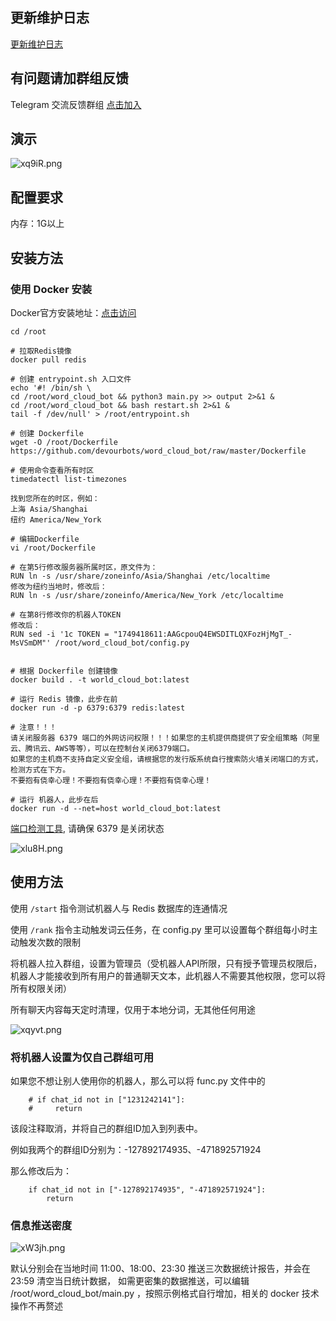 ## 更新维护日志

[更新维护日志](https://github.com/devourbots/word_cloud_bot/wiki/%E6%9B%B4%E6%96%B0%E7%BB%B4%E6%8A%A4%E6%97%A5%E5%BF%97)

## 有问题请加群组反馈
Telegram 交流反馈群组 [点击加入](https://t.me/joinchat/HO9r-CLAudrxugPY)

## 演示

![xq9iR.png](https://s3.jpg.cm/2021/05/05/xq9iR.png)

## 配置要求

内存：1G以上

## 安装方法

### 使用 Docker 安装
Docker官方安装地址：[点击访问](https://docs.docker.com/engine/install/)

```angular2html
cd /root

# 拉取Redis镜像
docker pull redis

# 创建 entrypoint.sh 入口文件
echo '#! /bin/sh \
cd /root/word_cloud_bot && python3 main.py >> output 2>&1 &
cd /root/word_cloud_bot && bash restart.sh 2>&1 &
tail -f /dev/null' > /root/entrypoint.sh

# 创建 Dockerfile
wget -O /root/Dockerfile https://github.com/devourbots/word_cloud_bot/raw/master/Dockerfile

# 使用命令查看所有时区
timedatectl list-timezones

找到您所在的时区，例如：
上海 Asia/Shanghai
纽约 America/New_York

# 编辑Dockerfile
vi /root/Dockerfile

# 在第5行修改服务器所属时区，原文件为：
RUN ln -s /usr/share/zoneinfo/Asia/Shanghai /etc/localtime
修改为纽约当地时，修改后：
RUN ln -s /usr/share/zoneinfo/America/New_York /etc/localtime

# 在第8行修改你的机器人TOKEN
修改后：
RUN sed -i '1c TOKEN = "1749418611:AAGcpouQ4EWSDITLQXFozHjMgT_-MsVSmDM"' /root/word_cloud_bot/config.py


# 根据 Dockerfile 创建镜像
docker build . -t world_cloud_bot:latest

# 运行 Redis 镜像，此步在前
docker run -d -p 6379:6379 redis:latest

# 注意！！！
请关闭服务器 6379 端口的外网访问权限！！！如果您的主机提供商提供了安全组策略（阿里云、腾讯云、AWS等等），可以在控制台关闭6379端口。
如果您的主机商不支持自定义安全组，请根据您的发行版系统自行搜索防火墙关闭端口的方式，检测方式在下方。
不要抱有侥幸心理！不要抱有侥幸心理！不要抱有侥幸心理！

# 运行 机器人，此步在后
docker run -d --net=host world_cloud_bot:latest
```

[端口检测工具](http://tool.chinaz.com/port/), 请确保 6379 是关闭状态

![xlu8H.png](https://s3.jpg.cm/2021/05/06/xlu8H.png)

## 使用方法

使用 `/start` 指令测试机器人与 Redis 数据库的连通情况

使用 `/rank` 指令主动触发词云任务，在 config.py 里可以设置每个群组每小时主动触发次数的限制

将机器人拉入群组，设置为管理员（受机器人API所限，只有授予管理员权限后，机器人才能接收到所有用户的普通聊天文本，此机器人不需要其他权限，您可以将所有权限关闭）

所有聊天内容每天定时清理，仅用于本地分词，无其他任何用途

![xqyvt.png](https://s3.jpg.cm/2021/05/05/xqyvt.png)

### 将机器人设置为仅自己群组可用

如果您不想让别人使用你的机器人，那么可以将 func.py 文件中的
```angular2html
    # if chat_id not in ["1231242141"]:
    #     return
```
该段注释取消，并将自己的群组ID加入到列表中。

例如我两个的群组ID分别为：-127892174935、-471892571924

那么修改后为：
```angular2html
    if chat_id not in ["-127892174935", "-471892571924"]:
        return
```

### 信息推送密度

![xW3jh.png](https://s3.jpg.cm/2021/05/05/xW3jh.png)

默认分别会在当地时间 11:00、18:00、23:30 推送三次数据统计报告，并会在 23:59 清空当日统计数据，
如需更密集的数据推送，可以编辑 /root/word_cloud_bot/main.py ，按照示例格式自行增加，相关的 docker 技术操作不再赘述

